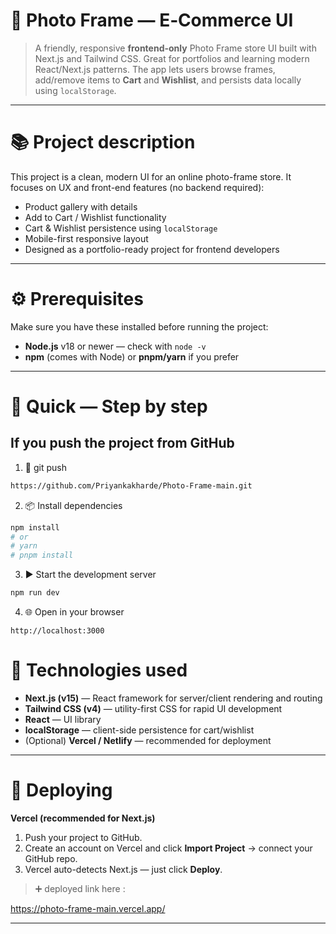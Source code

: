 

# 📸 Photo Frame — E‑Commerce UI

> A friendly, responsive **frontend-only** Photo Frame store UI built with Next.js and Tailwind CSS. Great for portfolios and learning modern React/Next.js patterns. The app lets users browse frames, add/remove items to **Cart** and **Wishlist**, and persists data locally using `localStorage`.

---

# 📚 Project description

This project is a clean, modern UI for an online photo-frame store. It focuses on UX and front-end features (no backend required):

* Product gallery with details
* Add to Cart / Wishlist functionality
* Cart & Wishlist persistence using `localStorage`
* Mobile-first responsive layout
* Designed as a portfolio-ready project for frontend developers

---

# ⚙️ Prerequisites

Make sure you have these installed before running the project:

* **Node.js** v18 or newer — check with `node -v`
* **npm** (comes with Node) or **pnpm/yarn** if you prefer

---

# 🚀 Quick — Step by step 

##  If you push the project from GitHub

1. 🔁 git push

```bash
https://github.com/Priyankakharde/Photo-Frame-main.git
```

2. 📦 Install dependencies

```bash
npm install
# or
# yarn
# pnpm install
```

3. ▶️ Start the development server

```bash
npm run dev
```

4. 🌐 Open in your browser

```
http://localhost:3000
```


# 🧩 Technologies used

* **Next.js (v15)** — React framework for server/client rendering and routing
* **Tailwind CSS (v4)** — utility-first CSS for rapid UI development
* **React** — UI library
* **localStorage** — client-side persistence for cart/wishlist
* (Optional) **Vercel / Netlify** — recommended for deployment

---

# 🚢 Deploying 

**Vercel (recommended for Next.js)**

1. Push your project to GitHub.
2. Create an account on Vercel and click **Import Project** → connect your GitHub repo.
3. Vercel auto-detects Next.js — just click **Deploy**.

> ➕ deployed link here :

https://photo-frame-main.vercel.app/

---

